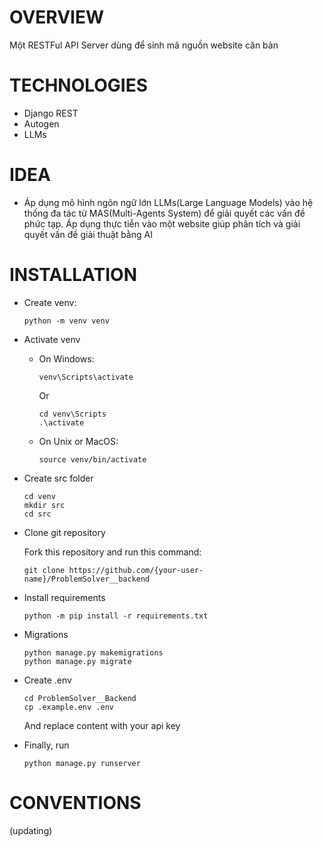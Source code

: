 # OVERVIEW
Một RESTFul API Server dùng để sinh mã nguồn website căn bản

# TECHNOLOGIES
  - Django REST
  - Autogen
  - LLMs
# IDEA
  - Áp dụng mô hình ngôn ngữ lớn LLMs(Large Language Models) vào hệ thống đa tác tử MAS(Multi-Agents System) để giải quyết các vấn đề phức tạp. Áp dụng thực tiễn vào một website giúp phân tích và giải quyết vấn đề giải thuật bằng AI
# INSTALLATION

- Create venv:

  ```
  python -m venv venv
   ```
- Activate venv

  - On Windows:
  
     ```
    venv\Scripts\activate
     ```
    Or

    ```
    cd venv\Scripts
    .\activate
    ```
    
  - On Unix or MacOS:
  
      ```
    source venv/bin/activate
      ```

- Create src folder

  ```
  cd venv
  mkdir src
  cd src
  ```
- Clone git repository
  
  Fork this repository and run this command:
  
  ```
  git clone https://github.com/{your-user-name}/ProblemSolver__backend
  ```

- Install requirements

  ```
  python -m pip install -r requirements.txt
  ```

- Migrations

  ```
  python manage.py makemigrations
  python manage.py migrate
  ```
- Create .env
  ```
  cd ProblemSolver__Backend
  cp .example.env .env
  ```
  And replace content with your api key
  
  
- Finally, run
  ```
  python manage.py runserver
  ```

# CONVENTIONS

(updating)
  
